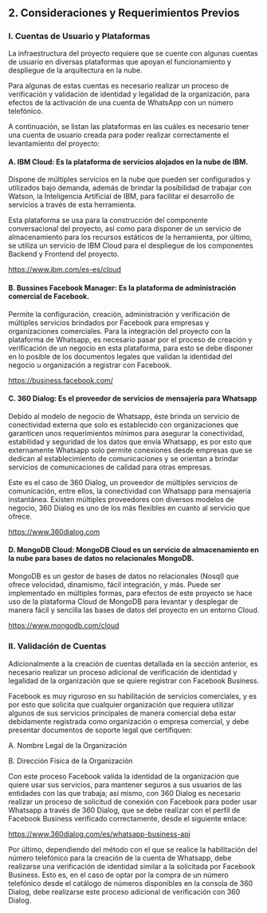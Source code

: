 ## 2. Consideraciones y Requerimientos Previos

<h5 id="cuentasUsuario"></h5>

### I. Cuentas de Usuario y Plataformas

<p>La infraestructura del proyecto requiere que se cuente con algunas cuentas de usuario en diversas plataformas que apoyan el funcionamiento y despliegue de la arquitectura en la nube.</p>

<p>Para algunas de estas cuentas es necesario realizar un proceso de verificación y
validación de identidad y legalidad de la organización, para efectos de la activación de
una cuenta de WhatsApp con un número telefónico.</p>

<p>A continuación, se listan las plataformas en las cuáles es necesario tener una cuenta
de usuario creada para poder realizar correctamente el levantamiento del proyecto:</p>

#### A. IBM Cloud: Es la plataforma de servicios alojados en la nube de IBM.

<p>Dispone de múltiples servicios en la nube que pueden ser configurados y utilizados
bajo demanda, además de brindar la posibilidad de trabajar con Watson, la Inteligencia
Artificial de IBM, para facilitar el desarrollo de servicios a través de esta herramienta.</p>

<p>Esta plataforma se usa para la construcción del componente conversacional del proyecto, así como para disponer de un servicio de almacenamiento para los recursos estáticos de la herramienta, por último, se utiliza un servicio de IBM Cloud para el despliegue de los componentes Backend y Frontend del proyecto.</p> 

<a href="https://www.ibm.com/es-es/cloud">https://www.ibm.com/es-es/cloud</a>

#### B. Bussines Facebook Manager: Es la plataforma de administración comercial de Facebook.

<p>Permite la configuración, creación, administración y verificación de múltiples servicios brindados por Facebook para empresas y organizaciones comerciales. Para la
integración del proyecto con la plataforma de Whatsapp, es necesario pasar por el proceso de creación y verificación de un negocio en esta plataforma, para esto se debe disponer en lo posible de los documentos legales que validan la identidad del negocio u organización a registrar con Facebook.</p>

<a href="https://business.facebook.com/">https://business.facebook.com/</a>

#### C. 360 Dialog: Es el proveedor de servicios de mensajería para Whatsapp

<p>Debido al modelo de negocio de Whatsapp, éste brinda un servicio de conectividad externa que solo es establecido con organizaciones que garanticen unos
requerimientos mínimos para asegurar la conectividad, estabilidad y seguridad de los
datos que envía Whatsapp, es por esto que externamente Whatsapp solo permite
conexiones desde empresas que se dedican al establecimiento de comunicaciones y
se orientan a brindar servicios de comunicaciones de calidad para otras empresas.</p>

<p>Este es el caso de 360 Dialog, un proveedor de múltiples servicios de comunicación, entre ellos, la conectividad con Whatsapp para mensajería instantánea. Existen múltiples proveedores con diversos modelos de negocio, 360 Dialog es uno de los más flexibles en
cuanto al servicio que ofrece.</p>

<a href="https://www.360dialog.com">https://www.360dialog.com</a>

#### D. MongoDB Cloud: MongoDB Cloud es un servicio de almacenamiento en la nube para bases de datos no relacionales MongoDB.

<p>MongoDB es un gestor de bases de datos no relacionales (Nosql) que ofrece velocidad, dinamismo, fácil integración, y más. Puede ser implementado en múltiples formas, para efectos de este proyecto se hace uso de la plataforma Cloud de MongoDB para levantar y desplegar de manera fácil y sencilla las bases de datos del proyecto en un entorno Cloud.</p>

<a href="https://www.mongodb.com/cloud">https://www.mongodb.com/cloud</a>

<h5 id="validacionCuentas"></h5>

### II. Validación de Cuentas</h5>
<p>Adicionalmente a la creación de cuentas detallada en la sección anterior, es necesario realizar un proceso adicional de verificación de identidad y legalidad de la organización que se quiere registrar con Facebook Business.</p>

<p>Facebook es muy riguroso en su habilitación de servicios comerciales, y es por esto que solicita que cualquier organización que requiera utilizar algunos de sus servicios principales de manera comercial deba estar debidamente registrada como organización o empresa comercial, y debe presentar documentos de soporte legal que certifiquen:</p>

<p>A. Nombre Legal de la Organización</p>

<p>B. Dirección Física de la Organización</p>

<p>Con este proceso Facebook valida la identidad de la organización que quiere usar sus
servicios, para mantener seguros a sus usuarios de las entidades con las que trabaja;
así mismo, con 360 Dialog es necesario realizar un proceso de solicitud de conexión con
Facebook para poder usar Whatsapp a través de 360 Dialog, que se debe realizar con el
perfil de Facebook Business verificado correctamente, desde el siguiente enlace:</p>


<a href="https://www.360dialog.com/es/whatsapp-business-api">https://www.360dialog.com/es/whatsapp-business-api</a>

<p>Por último, dependiendo del método con el que se realice la habilitación del número telefónico para la creación de la cuenta de Whatsapp, debe realizarse una verificación de identidad similar a la solicitada por Facebook Business. Esto es, en el caso de optar por la compra de un número telefónico desde el catálogo de números disponibles en la consola de 360 Dialog, debe realizarse este proceso adicional de verificación con 360 Dialog.</p>

